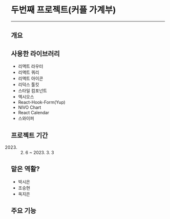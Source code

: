 # 두번째 프로젝트(커플 가계부)

---

## 개요

## 사용한 라이브러리

- 리액트 라우터
- 리액트 쿼리
- 리액트 아이콘
- 리덕스 툴킷
- 스타일 컴포넌트
- 엑시오스
- React-Hook-Form(Yup)
- NIVO Chart
- React Calendar
- 스와이퍼

## 프로젝트 기간

2023. 2. 6 ~ 2023. 3. 3


## 맡은 역활?

- 박시은
- 조승현
- 옥지은

## 주요 기능
